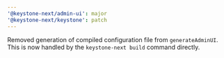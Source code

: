 ```yaml
---
'@keystone-next/admin-ui': major
'@keystone-next/keystone': patch
---
```


Removed generation of compiled configuration file from `generateAdminUI`. This is now handled by the `keystone-next build` command directly.

